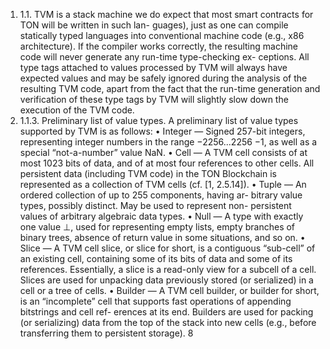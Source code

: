 1. 1.1. TVM is a stack machine
we do expect that most smart contracts for TON will be written in such lan-
guages), just as one can compile statically typed languages into conventional
machine code (e.g., x86 architecture). If the compiler works correctly, the
resulting machine code will never generate any run-time type-checking ex-
ceptions. All type tags attached to values processed by TVM will always
have expected values and may be safely ignored during the analysis of the
resulting TVM code, apart from the fact that the run-time generation and
verification of these type tags by TVM will slightly slow down the execution
of the TVM code.
1. 1.1.3. Preliminary list of value types. A preliminary list of value types
supported by TVM is as follows:
• Integer — Signed 257-bit integers, representing integer numbers in the
range −2256...2256 −1, as well as a special “not-a-number” value NaN.
• Cell — A TVM cell consists of at most 1023 bits of data, and of at
most four references to other cells. All persistent data (including TVM
code) in the TON Blockchain is represented as a collection of TVM
cells (cf. [1, 2.5.14]).
• Tuple — An ordered collection of up to 255 components, having ar-
bitrary value types, possibly distinct. May be used to represent non-
persistent values of arbitrary algebraic data types.
• Null — A type with exactly one value ⊥, used for representing empty
lists, empty branches of binary trees, absence of return value in some
situations, and so on.
• Slice — A TVM cell slice, or slice for short, is a contiguous “sub-cell”
of an existing cell, containing some of its bits of data and some of its
references. Essentially, a slice is a read-only view for a subcell of a cell.
Slices are used for unpacking data previously stored (or serialized) in a
cell or a tree of cells.
• Builder — A TVM cell builder, or builder for short, is an “incomplete”
cell that supports fast operations of appending bitstrings and cell ref-
erences at its end. Builders are used for packing (or serializing) data
from the top of the stack into new cells (e.g., before transferring them
to persistent storage).
8

